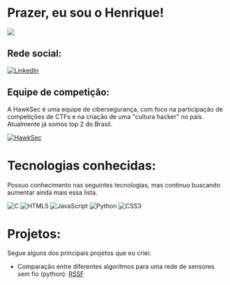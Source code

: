 # Prazer, eu sou o Henrique!
[![](https://visitcount.itsvg.in/api?id=HenriUz&icon=2&color=8)](https://visitcount.itsvg.in)

## Rede social:
[![LinkedIn](https://img.shields.io/badge/LinkedIn-%230077B5.svg?logo=linkedin&logoColor=white)](https://linkedin.com/in/https://www.linkedin.com/in/henrique-zucato-de-souza-4699a5288) 

## Equipe de competição:
A HawkSec é uma equipe de cibersegurança, com foco na participação de competições de CTFs e na criação de uma "cultura hacker" no país. Atualmente já somos top 2 do Brasil.

[![HawkSec](https://github.com/user-attachments/assets/b21a9f03-fabd-4eff-8230-44cd8e99f85f)](https://github.com/HawkSecUnifei)

# Tecnologias conhecidas:
Possuo conhecimento nas seguintes tecnologias, mas continuo buscando aumentar ainda mais essa lista. 

![C](https://img.shields.io/badge/c-%2300599C.svg?style=for-the-badge&logo=c&logoColor=white) ![HTML5](https://img.shields.io/badge/html5-%23E34F26.svg?style=for-the-badge&logo=html5&logoColor=white) ![JavaScript](https://img.shields.io/badge/javascript-%23323330.svg?style=for-the-badge&logo=javascript&logoColor=%23F7DF1E) ![Python](https://img.shields.io/badge/python-3670A0?style=for-the-badge&logo=python&logoColor=ffdd54) ![CSS3](https://img.shields.io/badge/css3-%231572B6.svg?style=for-the-badge&logo=css3&logoColor=white)

# Projetos:
Segue alguns dos principais projetos que eu criei:
- Comparação entre diferentes algoritmos para uma rede de sensores sem fio (python): [RSSF](https://github.com/HenriUz/Algoritmos-para-RSSF)

<!-- Proudly created with GPRM ( https://gprm.itsvg.in ) -->

